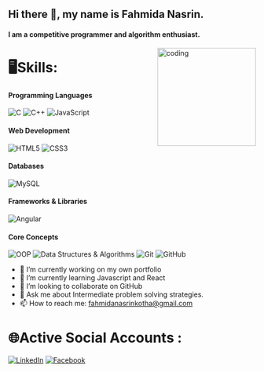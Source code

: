 

## Hi there 👋, my name is Fahmida Nasrin.
#### I am a competitive programmer and algorithm enthusiast.

<img align = "right" src="https://cdn1.vectorstock.com/i/1000x1000/98/60/young-girl-learns-web-programming-vector-23209860.jpg" alt="coding" width="200" height = "200">

# 🖥️Skills: 
<!--C / C++ / JS / HTML / CSS / MySQL / Basic Angular / DSA / OOP-->

#### Programming Languages
![C](https://img.shields.io/badge/C-A8B9CC?style=for-the-badge&logo=c&logoColor=white)
![C++](https://img.shields.io/badge/C++-00599C?style=for-the-badge&logo=c%2B%2B&logoColor=white)
![JavaScript](https://img.shields.io/badge/JavaScript-F7DF1E?style=for-the-badge&logo=javascript&logoColor=black)

#### Web Development
![HTML5](https://img.shields.io/badge/HTML5-E34F26?style=for-the-badge&logo=html5&logoColor=white)
![CSS3](https://img.shields.io/badge/CSS3-1572B6?style=for-the-badge&logo=css3&logoColor=white)

#### Databases
![MySQL](https://img.shields.io/badge/MySQL-9b59b6?style=for-the-badge&logo=mysql&logoColor=white)

#### Frameworks & Libraries
![Angular](https://img.shields.io/badge/Angular-Basic-DD0031?style=for-the-badge&logo=angular&logoColor=white)

#### Core Concepts
![OOP](https://img.shields.io/badge/OOP-9b59b6?style=for-the-badge)
![Data Structures & Algorithms](https://img.shields.io/badge/DSA-blue?style=for-the-badge)
![Git](https://img.shields.io/badge/Git-F05032?style=for-the-badge&logo=git&logoColor=white)
![GitHub](https://img.shields.io/badge/GitHub-181717?style=for-the-badge&logo=github&logoColor=white)

- 🔭 I’m currently working on my own portfolio 
- 🌱 I’m currently learning Javascript and React 
- 👯 I’m looking to collaborate on GitHub 
- 💬 Ask me about Intermediate problem solving strategies. 
- 📫 How to reach me: fahmidanasrinkotha@gmail.com 

# 🌐Active Social Accounts :
<!--[![Twitter](https://img.shields.io/badge/Twitter-ffffff?style=for-the-badge&logo=twitter&logoColor=blue)](https://twitter.com/yourusername)-->
[![LinkedIn](https://img.shields.io/badge/LinkedIn-ffffff?style=for-the-badge&logo=linkedin&logoColor=blue)](https://www.linkedin.com/in/fahmidanasrinkothacse/)
[![Facebook](https://img.shields.io/badge/Facebook-ffffff?style=for-the-badge&logo=facebook&logoColor=blue)](https://www.facebook.com/twitwin.kothakoly/)




<!--[![Top Langs](https://github-readme-stats.vercel.app/api/top-langs/?username=FNKOTHA)](https://github.com/anuraghazra/github-readme-stats)

![GitHub stats](https://github-readme-stats.vercel.app/api?username=FNKOTHA&show_icons=true&count_private=true)  

![GitHub metrics](https://metrics.lecoq.io/FNKOTHA)  

![GitHub streak stats](https://streak-stats.demolab.com/?user=FNKOTHA)  -->



